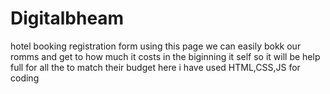 # Digitalbheam
hotel booking registration form
using this page we can easily bokk our romms and get to how much it costs in the biginning it self
so it will be help full for all the to match their budget
here i have used HTML,CSS,JS for coding
